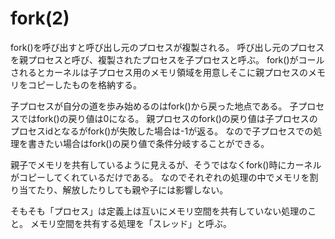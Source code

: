 # fork(2)

fork()を呼び出すと呼び出し元のプロセスが複製される。
呼び出し元のプロセスを親プロセスと呼び、複製されたプロセスを子プロセスと呼ぶ。
fork()がコールされるとカーネルは子プロセス用のメモリ領域を用意しそこに親プロセスのメモリをコピーしたものを格納する。

子プロセスが自分の道を歩み始めるのはfork()から戻った地点である。
子プロセスではfork()の戻り値は0になる。
親プロセスのfork()の戻り値は子プロセスのプロセスidとなるがfork()が失敗した場合は-1が返る。
なので子プロセスでの処理を書きたい場合はfork()の戻り値で条件分岐することができる。

親子でメモリを共有しているように見えるが、そうではなくfork()時にカーネルがコピーしてくれているだけである。
なのでそれぞれの処理の中でメモリを割り当てたり、解放したりしても親や子には影響しない。

そもそも「プロセス」は定義上は互いにメモリ空間を共有していない処理のこと。
メモリ空間を共有する処理を「スレッド」と呼ぶ。
